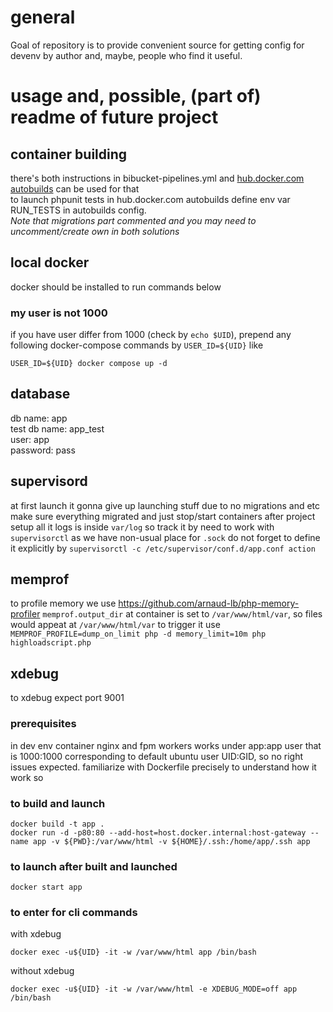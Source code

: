 # general
Goal of repository is to provide convenient source for getting config for devenv by author and, maybe, people who find it useful.

# usage and, possible, (part of) readme of future project

## container building
there's both instructions in bibucket-pipelines.yml and [hub.docker.com autobuilds](https://docs.docker.com/docker-hub/builds/) can be used for that<br>
to launch phpunit tests in hub.docker.com autobuilds define env var RUN_TESTS in autobuilds config.<br>
_Note that migrations part commented and you may need to uncomment/create own in both solutions_

## local docker
docker should be installed to run commands below

### my user is not 1000
if you have user differ from 1000 (check by `echo $UID`), prepend any following docker-compose commands by `USER_ID=${UID}`
like
```
USER_ID=${UID} docker compose up -d
```

## database
db name: app<br>
test db name: app_test<br>
user: app<br>
password: pass<br>

## supervisord
at first launch it gonna give up launching stuff due to no migrations and etc
make sure everything migrated and just stop/start containers after project setup
all it logs is inside `var/log` so track it by need
to work with `supervisorctl` as we have non-usual place for `.sock` do not forget to define it explicitly by `supervisorctl -c /etc/supervisor/conf.d/app.conf action`

## memprof
to profile memory we use https://github.com/arnaud-lb/php-memory-profiler
`memprof.output_dir` at container is set to `/var/www/html/var`, so files would appeat at `/var/www/html/var`
to trigger it use `MEMPROF_PROFILE=dump_on_limit php -d memory_limit=10m php highloadscript.php`

## xdebug
to xdebug expect port 9001

### prerequisites
in dev env container nginx and fpm workers works under app:app user that is 1000:1000 corresponding to default ubuntu user UID:GID, so no right issues expected. familiarize with Dockerfile precisely to understand how it work so
### to build and launch
```
docker build -t app .
docker run -d -p80:80 --add-host=host.docker.internal:host-gateway --name app -v ${PWD}:/var/www/html -v ${HOME}/.ssh:/home/app/.ssh app
```

### to launch after built and launched
```
docker start app
```

### to enter for cli commands
with xdebug
```
docker exec -u${UID} -it -w /var/www/html app /bin/bash
```

without xdebug
```
docker exec -u${UID} -it -w /var/www/html -e XDEBUG_MODE=off app /bin/bash
```
